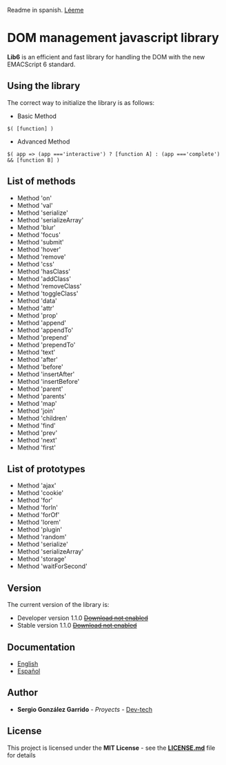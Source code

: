 Readme in spanish. [Léeme](https://github.com/Dev-tech-es/jLib6/blob/master/readme/Espan%CC%83ol.md)

# DOM management javascript library

**Lib6** is an efficient and fast library for handling the DOM with the new EMACScript 6 standard.

## Using the library

The correct way to initialize the library is as follows:

- Basic Method
```
$( [function] )
```
- Advanced Method
```
$( app => (app ==='interactive') ? [function A] : (app ==='complete') && [function B] )

```

## List of methods

- Method 'on'
- Method 'val'
- Method 'serialize'
- Method 'serializeArray'
- Method 'blur'
- Method 'focus'
- Method 'submit'
- Method 'hover'
- Method 'remove'
- Method 'css'
- Method 'hasClass'
- Method 'addClass'
- Method 'removeClass'
- Method 'toggleClass'
- Method 'data'
- Method 'attr'
- Method 'prop'
- Method 'append'
- Method 'appendTo'
- Method 'prepend'
- Method 'prependTo'
- Method 'text'
- Method 'after'
- Method 'before'
- Method 'insertAfter'
- Method 'insertBefore'
- Method 'parent'
- Method 'parents'
- Method 'map'
- Method 'join'
- Method 'children'
- Method 'find'
- Method 'prev'
- Method 'next'
- Method 'first'

## List of prototypes

- Method 'ajax'
- Method 'cookie'
- Method 'for'
- Method 'forIn'
- Method 'forOf'
- Method 'lorem'
- Method 'plugin'
- Method 'random'
- Method 'serialize'
- Method 'serializeArray'
- Method 'storage'
- Method 'waitForSecond'

## Version

The current version of the library is:

- Developer version 1.1.0 ~~[Download not enabled](https://github.com/Dev-tech-es/jLib6/)~~
- Stable version 1.1.0 ~~[Download not enabled](https://github.com/Dev-tech-es/jLib6/)~~

## Documentation

- [English](https://github.com/Dev-tech-es/jLib6/blob/master/documentation/English.md)
- [Español](https://github.com/Dev-tech-es/jLib6/blob/master/documentation/Espan%CC%83ol.md)

## Author

* **Sergio González Garrido** - *Proyects* - [Dev-tech](https://github.com/Dev-tech-es)

## License

This project is licensed under the **MIT License** - see the **[LICENSE.md](https://github.com/Dev-tech-es/jLib6/blob/master/LICENSE)** file for details
